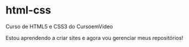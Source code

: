 # html-css
 Curso de HTML5 e CSS3 do CursoemVideo

 Estou aprendendo a criar sites e agora vou gerenciar meus repositórios! 

